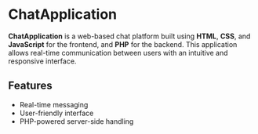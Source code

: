 # ChatApplication

**ChatApplication** is a web-based chat platform built using **HTML**, **CSS**, and **JavaScript** for the frontend, and **PHP** for the backend. This application allows real-time communication between users with an intuitive and responsive interface.

## Features
- Real-time messaging
- User-friendly interface
- PHP-powered server-side handling
